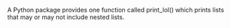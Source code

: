 A Python package provides one function called print_lol() which prints lists that may or may not include nested lists.